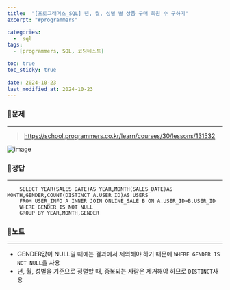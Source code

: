 ```yaml
---
title:  "[프로그래머스_SQL] 년, 월, 성별 별 상품 구매 회원 수 구하기"
excerpt: "#programmers"

categories:
  -  sql
tags:
  - [programmers, SQL, 코딩테스트]

toc: true
toc_sticky: true
 
date: 2024-10-23
last_modified_at: 2024-10-23
---
```


### 📜문제
-----
> <https://school.programmers.co.kr/learn/courses/30/lessons/131532>

![image](https://github.com/user-attachments/assets/564a67b1-a6ac-4c29-b99a-094228ece6e4)
  
  
### 📜정답
-----
```
    SELECT YEAR(SALES_DATE)AS YEAR,MONTH(SALES_DATE)AS MONTH,GENDER,COUNT(DISTINCT A.USER_ID)AS USERS 
    FROM USER_INFO A INNER JOIN ONLINE_SALE B ON A.USER_ID=B.USER_ID
    WHERE GENDER IS NOT NULL
    GROUP BY YEAR,MONTH,GENDER 
```
  
    
### 📜노트
-----
- GENDER값이 NULL일 때에는 결과에서 제외해야 하기 때문에 `WHERE GENDER IS NOT NULL`을 사용    
- 년, 월, 성별을 기준으로 정렬할 때, 중복되는 사람은 제거해야 하므로 `DISTINCT`사용  
  

